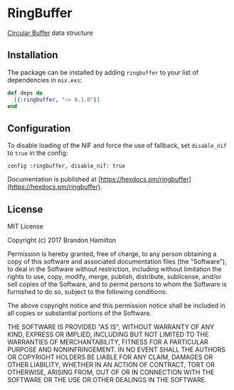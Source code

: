 # RingBuffer

[Circular Buffer](https://en.wikipedia.org/wiki/Circular_buffer) data structure

## Installation

The package can be installed by adding `ringbuffer` to your list of dependencies in `mix.exs`:

```elixir
def deps do
  [{:ringbuffer, "~> 0.1.0"}]
end
```

## Configuration

To disable loading of the NIF and force the use of fallback, set `disable_nif` to `true` in the config:

    config :ringbuffer, disable_nif: true

Documentation is published at [https://hexdocs.pm/ringbuffer](https://hexdocs.pm/ringbuffer).


## License

MIT License

Copyright (c) 2017 Brandon Hamilton

Permission is hereby granted, free of charge, to any person obtaining a copy
of this software and associated documentation files (the "Software"), to deal
in the Software without restriction, including without limitation the rights
to use, copy, modify, merge, publish, distribute, sublicense, and/or sell
copies of the Software, and to permit persons to whom the Software is
furnished to do so, subject to the following conditions:

The above copyright notice and this permission notice shall be included in all
copies or substantial portions of the Software.

THE SOFTWARE IS PROVIDED "AS IS", WITHOUT WARRANTY OF ANY KIND, EXPRESS OR
IMPLIED, INCLUDING BUT NOT LIMITED TO THE WARRANTIES OF MERCHANTABILITY,
FITNESS FOR A PARTICULAR PURPOSE AND NONINFRINGEMENT. IN NO EVENT SHALL THE
AUTHORS OR COPYRIGHT HOLDERS BE LIABLE FOR ANY CLAIM, DAMAGES OR OTHER
LIABILITY, WHETHER IN AN ACTION OF CONTRACT, TORT OR OTHERWISE, ARISING FROM,
OUT OF OR IN CONNECTION WITH THE SOFTWARE OR THE USE OR OTHER DEALINGS IN THE
SOFTWARE.